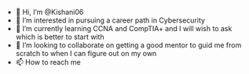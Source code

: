 - 👋 Hi, I’m @Kishani06
- 👀 I’m interested in pursuing a career path in Cybersecurity 
- 🌱 I’m currently learning CCNA and CompTIA+ and I will wish to ask which is better to start with
- 💞️ I’m looking to collaborate on getting a good mentor to guid me from scratch to when I can figure out on my own
- 📫 How to reach me 

<!---
Kishani06/Kishani06 is a ✨ special ✨ repository because its `README.md` (this file) appears on your GitHub profile.
You can click the Preview link to take a look at your changes.
--->
